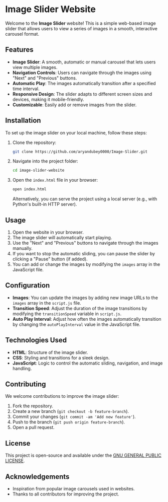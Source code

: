 # Image Slider Website

Welcome to the **Image Slider** website! This is a simple web-based image slider that allows users to view a series of images in a smooth, interactive carousel format.

## Features

- **Image Slider**: A smooth, automatic or manual carousel that lets users view multiple images.
- **Navigation Controls**: Users can navigate through the images using "Next" and "Previous" buttons.
- **Automatic Play**: The images automatically transition after a specified time interval.
- **Responsive Design**: The slider adapts to different screen sizes and devices, making it mobile-friendly.
- **Customizable**: Easily add or remove images from the slider.

## Installation

To set up the image slider on your local machine, follow these steps:

1. Clone the repository:
   ```bash
   git clone https://github.com/aryandubey0000/Image-Slider.git
   ```

2. Navigate into the project folder:
   ```bash
   cd image-slider-website
   ```

3. Open the `index.html` file in your browser:
   ```bash
   open index.html
   ```

   Alternatively, you can serve the project using a local server (e.g., with Python's built-in HTTP server).

## Usage

1. Open the website in your browser.
2. The image slider will automatically start playing.
3. Use the "Next" and "Previous" buttons to navigate through the images manually.
4. If you want to stop the automatic sliding, you can pause the slider by clicking a "Pause" button (if added).
5. You can add or change the images by modifying the `images` array in the JavaScript file.

## Configuration

- **Images**: You can update the images by adding new image URLs to the `images` array in the `script.js` file.
- **Transition Speed**: Adjust the duration of the image transitions by modifying the `transitionSpeed` variable in `script.js`.
- **Auto Play Interval**: Adjust how often the images automatically transition by changing the `autoPlayInterval` value in the JavaScript file.

## Technologies Used

- **HTML**: Structure of the image slider.
- **CSS**: Styling and transitions for a sleek design.
- **JavaScript**: Logic to control the automatic sliding, navigation, and image handling.

## Contributing

We welcome contributions to improve the image slider:

1. Fork the repository.
2. Create a new branch (`git checkout -b feature-branch`).
3. Commit your changes (`git commit -am 'Add new feature'`).
4. Push to the branch (`git push origin feature-branch`).
5. Open a pull request.

## License

This project is open-source and available under the [GNU GENERAL PUBLIC LICENSE](https://github.com/aryandubey0000/Image--Slider/blob/master/LICENSE).

## Acknowledgements

- Inspiration from popular image carousels used in websites.
- Thanks to all contributors for improving the project.
